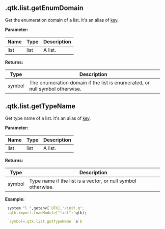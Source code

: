 

## .qtk.list.getEnumDomain

Get the enumeration domain of a list.
It's an alias of [key](https://code.kx.com/q/ref/key/#enumerator-of-a-list).

**Parameter:**

|Name|Type|Description|
|---|---|---|
|list|list|A list.|

**Returns:**

|Type|Description|
|---|---|
|symbol|The enumeration domain if the list is enumerated, or null symbol otherwise.|

## .qtk.list.getTypeName

Get type name of a list.
It's an alias of [key](https://code.kx.com/q/ref/key/#type-of-a-vector).

**Parameter:**

|Name|Type|Description|
|---|---|---|
|list|list|A list.|

**Returns:**

|Type|Description|
|---|---|
|symbol|Type name if the list is a vector, or null symbol otherwise.|

**Example:**

```q
 system "l ",getenv[`QTK],"/init.q";
 .qtk.import.loadModule["list";`qtk];

 `symbol=.qtk.list.getTypeName `a`b
```
